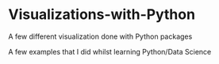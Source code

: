 # Visualizations-with-Python
A few different visualization done with Python packages

A few examples that I did whilst learning Python/Data Science 
